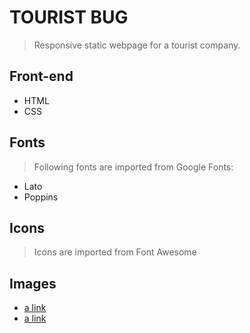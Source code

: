 # TOURIST BUG
> Responsive static webpage for a tourist company.

## Front-end
- HTML
- CSS

## Fonts
> Following fonts are imported from Google Fonts:
- Lato
- Poppins

## Icons
> Icons are imported from Font Awesome

## Images
- [a link](https://www.pexels.com)
- [a link](https://www.unsplash.com)

